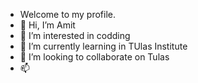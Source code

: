 - Welcome to my profile.
-  👋 Hi, I’m Amit
- 👀 I’m interested in codding
- 🌱 I’m currently learning in TUlas Institute 
- 💞️ I’m looking to collaborate on Tulas 
- 📫 

<!---
Akroyal/Akroyal is a ✨ special ✨ repository because its `README.md` (this file) appears on your GitHub profile.
You can click the Preview link to take a look at your changes.
--->
